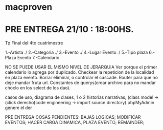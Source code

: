 # macproven
# PRE ENTREGA 21/10 : 18:00HS.
Tp Final del 4to cuatrimestre

1.-Artista ./
2.-Categoria ./
3.-Evento ./
4.-Lugar Evento ./
5.-Tipo plaza
6.-Plaza Evento
7.-Calendario

NO SE PUEDE USAR EL MISMO NIVEL DE JERARQUIA
Ver porque el primer calendario lo agrega por duplicado.
Checkear la repeticion de la localidad en plaza evento.
Borrar eliminar, o controlar el cascade.
Router para que no deje mandar fruta url.
Constantes de querys(crear archivo para no mandar choclo en los select de los dao).

casos de uso, diagrama de clases, 1 o 2 historias narrativas, (class model -> (click derecho)code engineering -> import source directory)
phpMyAdmin genere el der

PRE ENTREGA COSAS PENDIENTES:
BAJAS LOGICAS;
MODIFICAR EVENTOS;
HACER CARGA DINAMICA, PLAZA EVENTO;
REMAINDER;
